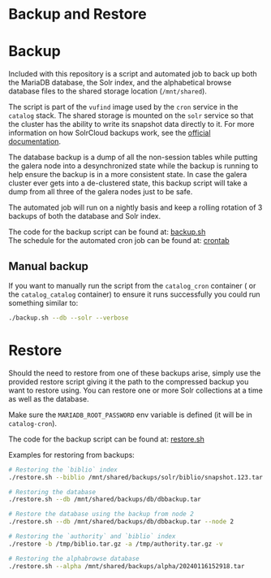 # Backup and Restore

# Backup
Included with this repository is a script and automated job to back up both the MariaDB
database, the Solr index, and the alphabetical browse database files to the shared storage
location (`/mnt/shared`).

The script is part of the `vufind` image used by the `cron` service in the `catalog`
stack. The shared storage is mounted on the `solr` service so that the cluster has
the ability to write its snapshot data directly to it. For more information on how
SolrCloud backups work, see the
[official documentation](https://solr.apache.org/guide/8_9/making-and-restoring-backups.html#solrcloud-backups).

The database backup is a dump of all the non-session tables while putting the galera 
node into a desynchronized state while the backup is running to help ensure the backup
is in a more consistent state. In case the galera cluster ever gets into a de-clustered state,
this backup script will take a dump from all three of the galera nodes just to be
safe.

The automated job will run on a nightly basis and keep a rolling rotation of 3 backups
of both the database and Solr index.

The code for the backup script can be found at:
[backup.sh](https://github.com/MSU-Libraries/catalog/blob/main/vufind/backup.sh)  
The schedule for the automated cron job can be found at:
[crontab](https://github.com/MSU-Libraries/catalog/blob/main/vufind/cron.d/crontab)

## Manual backup
If you want to manually run the script from the `catalog_cron` container (
or the `catalog_catalog` container) to ensure it runs successfully you could
run something similar to:
```bash
./backup.sh --db --solr --verbose
```

# Restore
Should the need to restore from one of these backups arise, simply use the provided
restore script giving it the path to the compressed backup you want to restore
using. You can restore one or more Solr collections at a time as well as the database.

Make sure the `MARIADB_ROOT_PASSWORD` env variable is defined (it will be in `catalog-cron`).

The code for the backup script can be found at:
[restore.sh](https://github.com/MSU-Libraries/catalog/blob/main/vufind/restore.sh)

Examples for restoring from backups:
```bash
# Restoring the `biblio` index
./restore.sh --biblio /mnt/shared/backups/solr/biblio/snapshot.123.tar.gz

# Restoring the database
./restore.sh --db /mnt/shared/backups/db/dbbackup.tar

# Restore the database using the backup from node 2
./restore.sh --db /mnt/shared/backups/db/dbbackup.tar --node 2

# Restoring the `authority` and `biblio` index
./restore -b /tmp/biblio.tar.gz -a /tmp/authority.tar.gz -v

# Restoring the alphabrowse database
./restore.sh --alpha /mnt/shared/backups/alpha/20240116152918.tar
```
